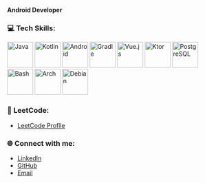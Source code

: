 **Android Developer**

### 💻 Tech Skills:
<p> 
  <img src="https://skillicons.dev/icons?i=java" alt="Java" width="60" height="60"/> 
  <img src="https://skillicons.dev/icons?i=kotlin" alt="Kotlin" width="60" height="60"/> 
  <img src="https://skillicons.dev/icons?i=androidstudio" alt="Android" width="60" height="60"/> 
  <img src="https://skillicons.dev/icons?i=gradle" alt="Gradle" width="60" height="60"/>
  <img src="https://skillicons.dev/icons?i=vue" alt="Vue.js" width="60" height="60"/> 
  <img src="https://skillicons.dev/icons?i=ktor" alt="Ktor" width="60" height="60"/> 
  <img src="https://skillicons.dev/icons?i=postgresql" alt="PostgreSQL" width="60" height="60"/>    
  <img src="https://skillicons.dev/icons?i=bash" alt="Bash" width="60" height="60"/> 
  <img src="https://skillicons.dev/icons?i=arch" alt="Arch" width="60" height="60"/> 
  <img src="https://skillicons.dev/icons?i=debian" alt="Debian" width="60" height="60"/> 
</p>

### 🚀 LeetCode:
- [LeetCode Profile](https://leetcode.com/u/mr_aiba/)

### 🌐 Connect with me:
- [LinkedIn](https://www.linkedin.com/in/aibekmurat)
- [GitHub](https://github.com/aibekmurat)
- [Email](mailto:mr.aibek.developer@gmail.com)
